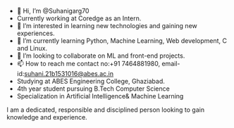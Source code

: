 - 👋 Hi, I’m @Suhanigarg70
- Currently working at Coredge as an Intern.
- 👀 I’m interested in learning new technologies and gaining new experiences.
- 🌱 I’m currently learning Python, Machine Learning, Web development, C and Linux.
- 💞️ I’m looking to collaborate on ML and front-end projects.
- 📫 How to reach me contact no:+91 7464881980, email-id:suhani.21b1531016@abes.ac.in
- Studying at ABES Engineering College, Ghaziabad.
- 4th year student pursuing B.Tech Computer Science
- Specialization in Artificial Intelligence& Machine Learning 

I am a dedicated, responsible and disciplined person looking to gain knowledge and experience.
